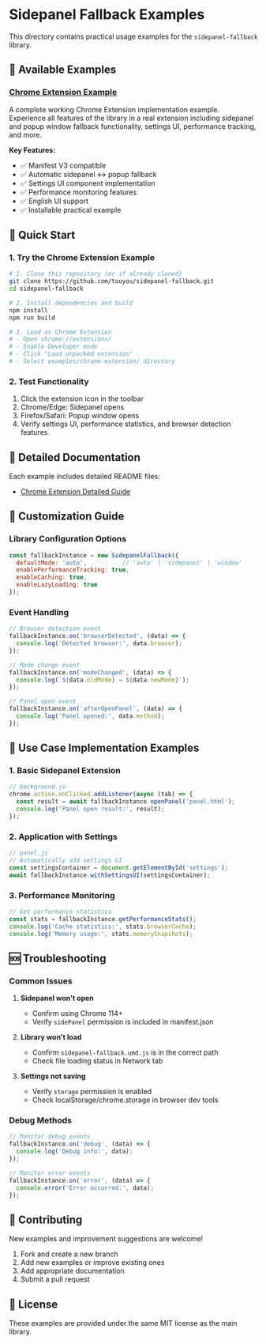 # Sidepanel Fallback Examples

This directory contains practical usage examples for the `sidepanel-fallback` library.

## 📁 Available Examples

### [Chrome Extension Example](./chrome-extension/)
A complete working Chrome Extension implementation example. Experience all features of the library in a real extension including sidepanel and popup window fallback functionality, settings UI, performance tracking, and more.

**Key Features:**
- ✅ Manifest V3 compatible
- ✅ Automatic sidepanel ↔ popup fallback
- ✅ Settings UI component implementation
- ✅ Performance monitoring features
- ✅ English UI support
- ✅ Installable practical example

## 🚀 Quick Start

### 1. Try the Chrome Extension Example

```bash
# 1. Clone this repository (or if already cloned)
git clone https://github.com/touyou/sidepanel-fallback.git
cd sidepanel-fallback

# 2. Install dependencies and build
npm install
npm run build

# 3. Load as Chrome Extension
# - Open chrome://extensions/
# - Enable Developer mode
# - Click "Load unpacked extension"
# - Select examples/chrome-extension/ directory
```

### 2. Test Functionality

1. Click the extension icon in the toolbar
2. Chrome/Edge: Sidepanel opens
3. Firefox/Safari: Popup window opens
4. Verify settings UI, performance statistics, and browser detection features

## 📖 Detailed Documentation

Each example includes detailed README files:

- [Chrome Extension Detailed Guide](./chrome-extension/README.md)

## 🔧 Customization Guide

### Library Configuration Options
```javascript
const fallbackInstance = new SidepanelFallback({
  defaultMode: 'auto',          // 'auto' | 'sidepanel' | 'window'
  enablePerformanceTracking: true,
  enableCaching: true,
  enableLazyLoading: true
});
```

### Event Handling
```javascript
// Browser detection event
fallbackInstance.on('browserDetected', (data) => {
  console.log('Detected browser:', data.browser);
});

// Mode change event
fallbackInstance.on('modeChanged', (data) => {
  console.log(`${data.oldMode} → ${data.newMode}`);
});

// Panel open event
fallbackInstance.on('afterOpenPanel', (data) => {
  console.log('Panel opened:', data.method);
});
```

## 🎯 Use Case Implementation Examples

### 1. Basic Sidepanel Extension
```javascript
// background.js
chrome.action.onClicked.addListener(async (tab) => {
  const result = await fallbackInstance.openPanel('panel.html');
  console.log('Panel open result:', result);
});
```

### 2. Application with Settings
```javascript
// panel.js
// Automatically add settings UI
const settingsContainer = document.getElementById('settings');
await fallbackInstance.withSettingsUI(settingsContainer);
```

### 3. Performance Monitoring
```javascript
// Get performance statistics
const stats = fallbackInstance.getPerformanceStats();
console.log('Cache statistics:', stats.browserCache);
console.log('Memory usage:', stats.memorySnapshots);
```

## 🆘 Troubleshooting

### Common Issues

1. **Sidepanel won't open**
   - Confirm using Chrome 114+
   - Verify `sidePanel` permission is included in manifest.json

2. **Library won't load**
   - Confirm `sidepanel-fallback.umd.js` is in the correct path
   - Check file loading status in Network tab

3. **Settings not saving**
   - Verify `storage` permission is enabled
   - Check localStorage/chrome.storage in browser dev tools

### Debug Methods

```javascript
// Monitor debug events
fallbackInstance.on('debug', (data) => {
  console.log('Debug info:', data);
});

// Monitor error events
fallbackInstance.on('error', (data) => {
  console.error('Error occurred:', data);
});
```

## 🤝 Contributing

New examples and improvement suggestions are welcome!

1. Fork and create a new branch
2. Add new examples or improve existing ones
3. Add appropriate documentation
4. Submit a pull request

## 📄 License

These examples are provided under the same MIT license as the main library.